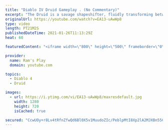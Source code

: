```yaml
---
title: "Diablo IV Druid Gameplay . (No Commentary)"
excerpt: "The Druid is a savage shapeshifter, fluidly transforming between the forms of a towering bear or a vicious werewolf to fight alongside the creatures of the wild."
originalUrl: https://youtube.com/watch?v=EA13-uAwWp8
type: video
length: PT21M2S
publishedDateTime: 2021-01-26T11:13:29Z
heat: 60

featuredContent: "<iframe width=\"800\" height=\"500\" frameborder=\"0\" src=\"https://www.youtube.com/embed/EA13-uAwWp8\" allow=\"accelerometer; autoplay; encrypted-media; gyroscope; picture-in-picture\" allowfullscreen></iframe>"

provider:
  name: Ram's Play
  domain: youtube.com

topics:
  - Diablo 4
  - Druid

images:
  - url: https://i.ytimg.com/vi/EA13-uAwWp8/maxresdefault.jpg
    width: 1280
    height: 720
    isCached: true

secured: "CcwUOy+r8Lv4tRfnZfwQd6Bl0X5v1MuudoZIc/PeblpMtI8Xp2lA2MJXBn55CKB7hospi37azbTIuaur4z1V/16bYqDVxFMrWo2F7pEzI1DL145t3IBJiCwlTwq8qWp5/78/oqHyqibn5e0eaqzi5nBg2UtIXUjQy/NgKJhU3dLkzVU/TRILvn0nSubQcaItKra0D5QVPj9/GoBl7vh7xplR0swtWpkEobg6dxAMuoe5FIBSpD5YrQgrst7vYcatwnHAfrEjdBmUyTzUkqktsVhYlpi1a7JSRh9G8JNyUOdOihQZWUJ0oU+cy/3CzBXfmPam92ArEWTGvLGDXk/y4DRb2YZJ2mpgsBG5/eDlUrowXHPvQo22UHBWt9NeAOBD8bSlQdsGpSObHPOSgm3Wul5E+Nx/GXeZd73ueNRMoKf+FMByTzYW2UFS1SBjKXVR;2DgdNDeLmM/fknsLBegLwA=="
---
```


